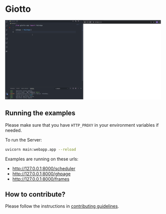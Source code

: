# Giotto

![alt-text](https://github.com/acivitillo/giotto/blob/main/docs/giotto.gif)
## Running the examples

Please make sure that you have `HTTP_PROXY` in your environment variables if needed.

To run the Server:

```bash
uvicorn main:webapp.app --reload
```

Examples are running on these urls:

* http://127.0.0.1:8000/scheduler
* http://127.0.0.1:8000/ghpage
* http://127.0.0.1:8000/frames


## How to contribute?

Please follow the instructions in [contributing guidelines](https://github.com/acivitillo/giotto/blob/main/CONTRIBUTING.md).